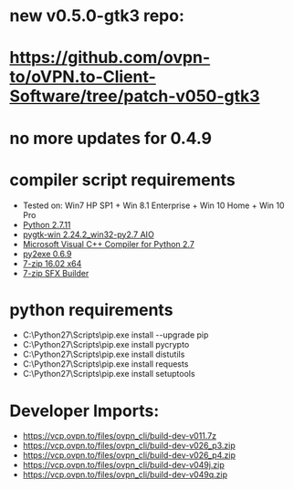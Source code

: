 # new v0.5.0-gtk3 repo: 
# https://github.com/ovpn-to/oVPN.to-Client-Software/tree/patch-v050-gtk3
#
# no more updates for 0.4.9
#
# compiler script requirements
+ Tested on: Win7 HP SP1 + Win 8.1 Enterprise + Win 10 Home + Win 10 Pro
+ [Python 2.7.11](https://www.python.org/ftp/python/2.7.11/python-2.7.11.msi)
+ [pygtk-win 2.24.2_win32-py2.7 AIO](http://ftp.gnome.org/pub/GNOME/binaries/win32/pygtk/2.24/pygtk-all-in-one-2.24.2.win32-py2.7.msi)
+ [Microsoft Visual C++ Compiler for Python 2.7](http://www.microsoft.com/en-us/download/details.aspx?id=44266)
+ [py2exe 0.6.9](http://sourceforge.net/projects/py2exe/files/py2exe/0.6.9/py2exe-0.6.9.win32-py2.7.exe/download)
+ [7-zip 16.02 x64](http://7-zip.org/a/7z1602-x64.exe)
+ [7-zip SFX Builder](http://sourceforge.net/projects/s-zipsfxbuilder/)

# python requirements
+ C:\Python27\Scripts\pip.exe install --upgrade pip
+ C:\Python27\Scripts\pip.exe install pycrypto
+ C:\Python27\Scripts\pip.exe install distutils
+ C:\Python27\Scripts\pip.exe install requests
+ C:\Python27\Scripts\pip.exe install setuptools

# Developer Imports: 
+ https://vcp.ovpn.to/files/ovpn_cli/build-dev-v011.7z
+ https://vcp.ovpn.to/files/ovpn_cli/build-dev-v026_p3.zip
+ https://vcp.ovpn.to/files/ovpn_cli/build-dev-v026_p4.zip
+ https://vcp.ovpn.to/files/ovpn_cli/build-dev-v049j.zip
+ https://vcp.ovpn.to/files/ovpn_cli/build-dev-v049q.zip


